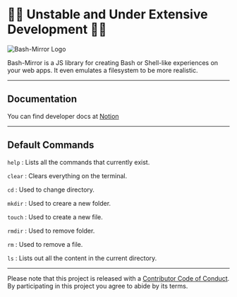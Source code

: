 # 🛑🛑 Unstable and Under  Extensive Development 🛑🛑
![Bash-Mirror Logo](https://user-images.githubusercontent.com/49694746/120115740-b696aa00-c14a-11eb-9995-23b09ecee81c.png)

Bash-Mirror is a JS library for creating Bash or Shell-like experiences on your web apps. It even emulates a filesystem to be more realistic.

----

## Documentation
You can find developer docs at [Notion](https://www.notion.so/Bash-Mirror-3c01c079baef45a6be1e86132e853a0c)

-----

## Default Commands 

`help`  : Lists all the commands that currently exist.


`clear` : Clears everything on the terminal.


`cd`    : Used to change directory.


`mkdir` : Used to creare a new folder.


`touch` : Used to create a new file.


`rmdir` : Used to remove folder.


`rm`    : Used to remove a file.


`ls`    : Lists out all the content in the current directory.

---------
Please note that this project is released with a [Contributor Code of Conduct](CODE-OF-CONDUCT.md). By participating in this project you agree to abide by its terms.

